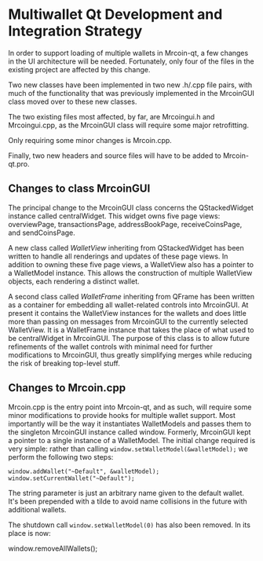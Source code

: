 Multiwallet Qt Development and Integration Strategy
===================================================

In order to support loading of multiple wallets in Mrcoin-qt, a few changes in the UI architecture will be needed.
Fortunately, only four of the files in the existing project are affected by this change.

Two new classes have been implemented in two new .h/.cpp file pairs, with much of the functionality that was previously
implemented in the MrcoinGUI class moved over to these new classes.

The two existing files most affected, by far, are Mrcoingui.h and Mrcoingui.cpp, as the MrcoinGUI class will require
some major retrofitting.

Only requiring some minor changes is Mrcoin.cpp.

Finally, two new headers and source files will have to be added to Mrcoin-qt.pro.

Changes to class MrcoinGUI
---------------------------
The principal change to the MrcoinGUI class concerns the QStackedWidget instance called centralWidget.
This widget owns five page views: overviewPage, transactionsPage, addressBookPage, receiveCoinsPage, and sendCoinsPage.

A new class called *WalletView* inheriting from QStackedWidget has been written to handle all renderings and updates of
these page views. In addition to owning these five page views, a WalletView also has a pointer to a WalletModel instance.
This allows the construction of multiple WalletView objects, each rendering a distinct wallet.

A second class called *WalletFrame* inheriting from QFrame has been written as a container for embedding all wallet-related
controls into MrcoinGUI. At present it contains the WalletView instances for the wallets and does little more than passing on messages
from MrcoinGUI to the currently selected WalletView. It is a WalletFrame instance
that takes the place of what used to be centralWidget in MrcoinGUI. The purpose of this class is to allow future
refinements of the wallet controls with minimal need for further modifications to MrcoinGUI, thus greatly simplifying
merges while reducing the risk of breaking top-level stuff.

Changes to Mrcoin.cpp
----------------------
Mrcoin.cpp is the entry point into Mrcoin-qt, and as such, will require some minor modifications to provide hooks for
multiple wallet support. Most importantly will be the way it instantiates WalletModels and passes them to the
singleton MrcoinGUI instance called window. Formerly, MrcoinGUI kept a pointer to a single instance of a WalletModel.
The initial change required is very simple: rather than calling `window.setWalletModel(&walletModel);` we perform the
following two steps:

	window.addWallet("~Default", &walletModel);
	window.setCurrentWallet("~Default");

The string parameter is just an arbitrary name given to the default wallet. It's been prepended with a tilde to avoid name collisions in the future with additional wallets.

The shutdown call `window.setWalletModel(0)` has also been removed. In its place is now:

window.removeAllWallets();
